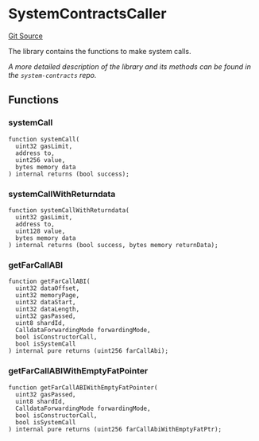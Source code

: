 # SystemContractsCaller
[Git Source](https://github.com/matter-labs/zksync-contracts/blob/a1506a91fd7e3b73aa6fe10caf12e32f39e26211/contracts/l2-contracts/SystemContractsCaller.sol)

The library contains the functions to make system calls.

*A more detailed description of the library and its methods can be found in the `system-contracts` repo.*


## Functions
### systemCall


```solidity
function systemCall(
  uint32 gasLimit,
  address to,
  uint256 value,
  bytes memory data
) internal returns (bool success);
```

### systemCallWithReturndata


```solidity
function systemCallWithReturndata(
  uint32 gasLimit,
  address to,
  uint128 value,
  bytes memory data
) internal returns (bool success, bytes memory returnData);
```

### getFarCallABI


```solidity
function getFarCallABI(
  uint32 dataOffset,
  uint32 memoryPage,
  uint32 dataStart,
  uint32 dataLength,
  uint32 gasPassed,
  uint8 shardId,
  CalldataForwardingMode forwardingMode,
  bool isConstructorCall,
  bool isSystemCall
) internal pure returns (uint256 farCallAbi);
```

### getFarCallABIWithEmptyFatPointer


```solidity
function getFarCallABIWithEmptyFatPointer(
  uint32 gasPassed,
  uint8 shardId,
  CalldataForwardingMode forwardingMode,
  bool isConstructorCall,
  bool isSystemCall
) internal pure returns (uint256 farCallAbiWithEmptyFatPtr);
```

